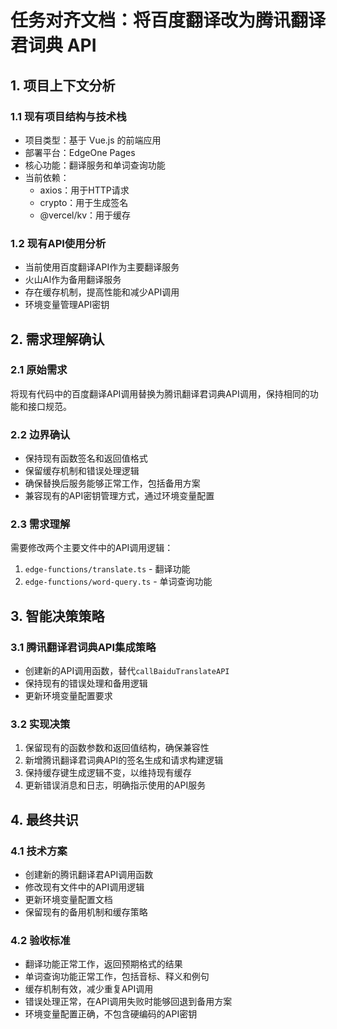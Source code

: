 # 任务对齐文档：将百度翻译改为腾讯翻译君词典 API

## 1. 项目上下文分析

### 1.1 现有项目结构与技术栈
- 项目类型：基于 Vue.js 的前端应用
- 部署平台：EdgeOne Pages
- 核心功能：翻译服务和单词查询功能
- 当前依赖：
  - axios：用于HTTP请求
  - crypto：用于生成签名
  - @vercel/kv：用于缓存

### 1.2 现有API使用分析
- 当前使用百度翻译API作为主要翻译服务
- 火山AI作为备用翻译服务
- 存在缓存机制，提高性能和减少API调用
- 环境变量管理API密钥

## 2. 需求理解确认

### 2.1 原始需求
将现有代码中的百度翻译API调用替换为腾讯翻译君词典API调用，保持相同的功能和接口规范。

### 2.2 边界确认
- 保持现有函数签名和返回值格式
- 保留缓存机制和错误处理逻辑
- 确保替换后服务能够正常工作，包括备用方案
- 兼容现有的API密钥管理方式，通过环境变量配置

### 2.3 需求理解
需要修改两个主要文件中的API调用逻辑：
1. `edge-functions/translate.ts` - 翻译功能
2. `edge-functions/word-query.ts` - 单词查询功能

## 3. 智能决策策略

### 3.1 腾讯翻译君词典API集成策略
- 创建新的API调用函数，替代`callBaiduTranslateAPI`
- 保持现有的错误处理和备用逻辑
- 更新环境变量配置要求

### 3.2 实现决策
1. 保留现有的函数参数和返回值结构，确保兼容性
2. 新增腾讯翻译君词典API的签名生成和请求构建逻辑
3. 保持缓存键生成逻辑不变，以维持现有缓存
4. 更新错误消息和日志，明确指示使用的API服务

## 4. 最终共识

### 4.1 技术方案
- 创建新的腾讯翻译君API调用函数
- 修改现有文件中的API调用逻辑
- 更新环境变量配置文档
- 保留现有的备用机制和缓存策略

### 4.2 验收标准
- 翻译功能正常工作，返回预期格式的结果
- 单词查询功能正常工作，包括音标、释义和例句
- 缓存机制有效，减少重复API调用
- 错误处理正常，在API调用失败时能够回退到备用方案
- 环境变量配置正确，不包含硬编码的API密钥